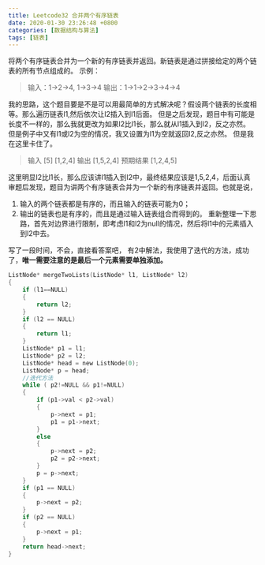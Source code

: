```yaml
---
title: Leetcode32 合并两个有序链表
date: 2020-01-30 23:26:48 +0800
categories: [数据结构与算法]
tags: [链表]
---
```


将两个有序链表合并为一个新的有序链表并返回。新链表是通过拼接给定的两个链表的所有节点组成的。
示例：

>输入：1->2->4, 1->3->4
输出：1->1->2->3->4->4

我的思路，这个题目要是不是可以用最简单的方式解决呢？假设两个链表的长度相等。那么遍历链表l1,然后依次让l2插入到l1后面。
但是之后发现，题目中有可能是长度不一样的，那么我就更改为如果l2比l1长，那么就从l1插入到l2，反之亦然。但是例子中又有l1或l2为空的情况，我又设置为l1为空就返回l2,反之亦然。
但是我在这里卡住了。

>输入
[5]
[1,2,4]
输出
[1,5,2,4]
预期结果
[1,2,4,5]

这里明显l2比l1长，那么应该讲l1插入到l2中，最终结果应该是1,5,2,4，后面认真审题后发现，题目为讲两个有序链表合并为一个新的有序链表并返回。也就是说，
1. 输入的两个链表都是有序的，而且输入的链表可能为0；
2. 输出的链表也是有序的，而且是通过输入链表组合而得到的。
重新整理一下思路，首先对边界进行限制，即考虑l1和l2为null的情况，然后将l1中的元素插入到l2中去。

写了一段时间，不会，直接看答案吧，
有2中解法，我使用了迭代的方法，成功了，**唯一需要注意的是最后一个元素需要单独添加。**

```c
ListNode* mergeTwoLists(ListNode* l1, ListNode* l2)
{
	if (l1==NULL)
	{
		return l2;
	}
	if (l2 == NULL)
	{
		return l1;
	}
	ListNode* p1 = l1;
	ListNode* p2 = l2;
	ListNode* head = new ListNode(0);
	ListNode* p = head;
	//迭代方法
	while ( p2!=NULL && p1!=NULL)
	{
		if (p1->val < p2->val)
		{
			p->next = p1;
			p1 = p1->next;
		}
		else
		{
			p->next = p2;
			p2 = p2->next;
		}
		p = p->next;
	}
	if (p1 == NULL)
	{
		p->next = p2;
	}
	if (p2 == NULL)
	{
		p->next = p1;
	}
	return head->next;
}

```
